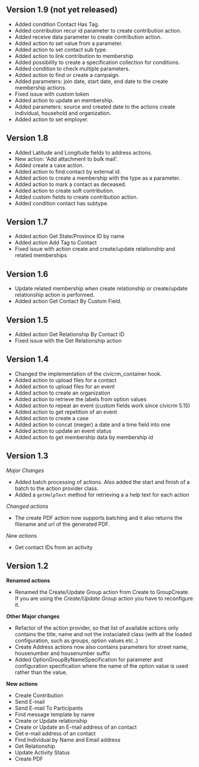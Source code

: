 Version 1.9 (not yet released)
-----------

* Added condition Contact Has Tag.
* Added contribution recur id parameter to create contribution action.
* Added receive data parameter to create contribution action.
* Added action to set value from a parameter.
* Added action to set contact sub type.
* Added action to link contribution to membership.
* Added possibility to create a specification collection for conditions.
* Added condition to check multiple parameters.
* Added action to find or create a campaign.
* Added parameters: join date, start date, end date to the create membership actions.
* Fixed issue with custom token
* Added action to update an membership.
* Added parameters: source and created date to the actions create individual, household and organization.
* Added action to set employer.

Version 1.8
-----------

* Added Latitude and Longitude fields to address actions.
* New action: 'Add attachment to bulk mail'.
* Added create a case action.
* Added action to find contact by external id.
* Added action to create a membership with the type as a parameter.
* Added action to mark a contact as deceased.
* Added action to create soft contribution.
* Added custom fields to create contribution action.
* Added condition contact has subtype.

Version 1.7
-----------

* Added action Get State/Province ID by name
* Added action Add Tag to Contact
* Fixed issue with action create and create/update relationship and related memberships

Version 1.6
-----------

* Update related membership when create relationship or create/update relationship action is performed.
* Added action Get Contact By Custom Field.


Version 1.5
-----------

* Added action Get Relationship By Contact ID
* Fixed issue with the Get Relationship action

Version 1.4
-----------

* Changed the implementation of the civicrm_container hook.
* Added action to upload files for a contact
* Added action to upload files for an event
* Added action to create an organization
* Added action to retrieve the labels from option values
* Added action to repeat an event (custom fields work since civicrm 5.15)
* Added action to get repetition of an event
* Added action to create a case
* Added action to concat (meger) a date and a time field into one
* Added action to update an event status
* Added action to get membership data by membership id

Version 1.3
-----------

*Major Changes*

* Added batch processing of actions. Also added the start and finish of a batch to the action provider class.
* Added a `getHelpText` method for retrieving a a help text for each action

*Changed actions*

* The create PDF action now supports batching and it also returns the filename and url of the generated PDF.

*New actions*

* Get contact IDs from an activity

Version 1.2
-----------

**Renamed actions**

* Renamed the Create/Update Group action from Create to GroupCreate. If you are using the _Create/Update Group_ action you have to reconfigure it.

**Other Major changes**

* Refactor of the action provider, so that list of available actions only contains the title, name and not the instaciated class (with all the loaded configuration, such as groups, option values etc..)
* Create Address actions now also contains parameters for street name, housenumber and housenumber suffix
* Added OptionGroupByNameSpecification for parameter and configuration specification where the name of the option value is used rather than the value.

**New actions**

* Create Contribution
* Send E-mail
* Send E-mail To Participants
* Find message template by name
* Create or Update relationship
* Create or Update an E-mail address of an contact
* Get e-mail address of an contact
* Find Individual by Name and Email address
* Get Relationship
* Update Activity Status
* Create PDF

